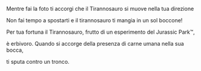 Mentre fai la foto ti accorgi che il Tirannosauro si muove nella tua direzione

Non fai tempo a spostarti e il tirannosauro ti mangia in un sol boccone!

Per tua fortuna il Tirannosauro, frutto di un esperimento del Jurassic Park™,

è erbivoro. Quando si accorge della presenza di carne umana nella sua bocca,

ti sputa contro un tronco.

